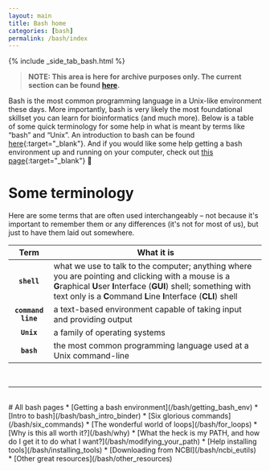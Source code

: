 ```yaml
---
layout: main
title: Bash home
categories: [bash]
permalink: /bash/index
---
```


{% include _side_tab_bash.html %}

>**NOTE: This area is here for archive purposes only. The current section can be found [here](/unix/).**


Bash is the most common programming language in a Unix-like environment these days. More importantly, bash is very likely the most foundational skillset you can learn for bioinformatics (and much more). Below is a table of some quick terminology for some help in what is meant by terms like “bash” and “Unix”. An introduction to bash can be found [here](/bash/bash_intro_binder){:target="_blank"}. And if you would like some help getting a bash environment up and running on your computer, check out [this page](/bash/getting_bash_env){:target="_blank"} 🙂

# Some terminology 
Here are some terms that are often used interchangeably – not because it's important to remember them or any differences (it's not for most of us), but just to have them laid out somewhere. 

| Term     | What it is          |
|:-------------:|------------------|
| **`shell`** | what we use to talk to the computer; anything where you are pointing and clicking with a mouse is a **G**raphical **U**ser **I**nterface (**GUI**) shell; something with text only is a **C**ommand **L**ine **I**nterface (**CLI**) shell |  
| **`command line`** | a text-based environment capable of taking input and providing output |  
| **`Unix`** | a family of operating systems |  
| **`bash`** | the most common programming language used at a Unix command-line |  

<br>

---
<br>
# All bash pages
* [Getting a bash environment](/bash/getting_bash_env)
* [Intro to bash](/bash/bash_intro_binder)
* [Six glorious commands](/bash/six_commands)
* [The wonderful world of loops](/bash/for_loops)
* [Why is this all worth it?](/bash/why)
* [What the heck is my PATH, and how do I get it to do what I want?](/bash/modifying_your_path)
* [Help installing tools](/bash/installing_tools)
<!--* [Some useful one-liners](/bash/one_liners)-->
* [Downloading from NCBI](/bash/ncbi_eutils)
* [Other great resources](/bash/other_resources)


 


